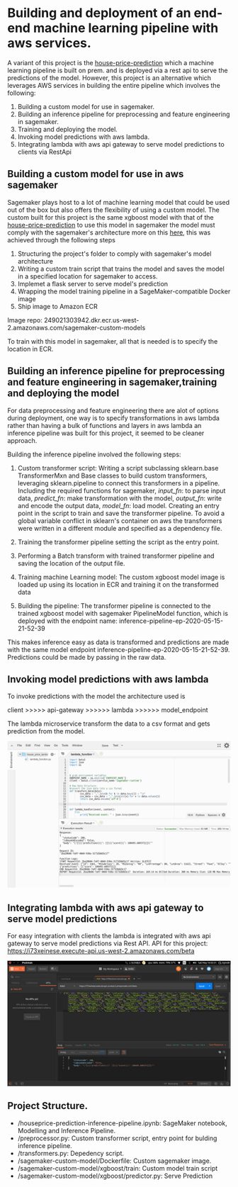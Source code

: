 # Building and deployment of an end-end machine learning pipeline with aws services.

A variant of this project is the [house-price-prediction](https://github.com/theKoladeAkande/house-price-prediction)
which a machine learning pipeline is built on prem. and is deployed via a rest api to serve the predictions of the model.
However, this project is an alternative which leverages AWS services in building the entire pipeline which involves the 
following:

1. Building a custom model for use in sagemaker.
2. Building an inference pipeline for preprocessing and feature engineering in sagemaker.
3. Training and deploying the model.
4. Invoking model predictions with aws lambda.
5. Integrating lambda with aws api gateway to serve model predictions to clients via RestApi

## Building a custom model for use in aws sagemaker

Sagemaker plays host to a lot of machine learning model that could be used out of the box but also offers the flexibility of
using a custom model. The custom built for this project is the same  xgboost model with that of the 
[house-price-prediction](https://github.com/theKoladeAkande/house-price-prediction) to use this model in sagemaker the model must
comply with the sagemaker's architecture more on this [here](https://sagemaker-workshop.com/custom/containers.html), 
this was achieved through the following steps

1. Structuring the project's folder to comply with sagemaker's model architecture 
2. Writing a custom train script that trains the model and saves the model in a specified location for sagemaker to access.
3. Implemet a flask server to serve model's prediction
4. Wrapping the model training pipeline in a SageMaker-compatible Docker image
5. Ship image to Amazon ECR

Image repo: 249021303942.dkr.ecr.us-west-2.amazonaws.com/sagemaker-custom-models 

To train with this model in sagemaker, all that is needed is to specify the location in ECR.


## Building an inference pipeline for preprocessing and feature engineering in sagemaker,training and deploying the model

For data preprocessing and feature engineering there are alot of options during deployment, 
one way is to specify transformations in aws lambda rather than having a bulk of functions and layers in aws lambda an
inference pipeline was built for this project, it seemed to be cleaner approach.

Building the inference pipeline involved the following steps:

1. Custom transformer script:
Writing a script subclassing sklearn.base TransformerMxn and Base classes to build custom transformers,
leveraging sklearn.pipeline to connect this transformers in a pipeline. Including the required functions for sagemaker,
*input_fn*: to parse input data, *predict_fn*: make transformation with the model, *output_fn*: write and encode the output data, 
*model_fn*: load model.
Creating an entry point in the script to train and save the transformer pipeline.
To avoid a global variable conflict in sklearn's container on aws  the transformers were written in a different module and 
specified as a dependency file.

2. Training the transformer pipeline setting the script as the entry point.

3. Performing a Batch transform with trained transformer pipeline and saving the location of the output file.

4. Training machine Learning model:
The custom xgboost model image is loaded up using its location in ECR and training it on the transformed data

5. Building the pipeline:
The transformer pipeline is connected to the trained xgboost model with sagemaker PipelineModel function, which is deployed 
with the endpoint name: inference-pipeline-ep-2020-05-15-21-52-39

This makes inference easy as data is transformed and predictions are made with the same model endpoint inference-pipeline-ep-2020-05-15-21-52-39.
Predictions could be made by passing in the raw data.

## Invoking model predictions with aws lambda
To invoke predictions with the model the architecture used is 

client >>>>> api-gateway >>>>>> lambda >>>>>> model_endpoint

The lambda microservice transform the data to a csv format and gets prediction from the model.

![](https://github.com/theKoladeAkande/house-prediction-cloud-version/blob/master/img/house_price_lambda%20-%20Lambda.png)


## Integrating lambda with aws api gateway to serve model predictions 

For easy integration with clients the lambda is integrated with aws api gateway to serve model predictions via Rest API.
API for this project:  https://i73xeinese.execute-api.us-west-2.amazonaws.com/beta


![](https://github.com/theKoladeAkande/house-prediction-cloud-version/blob/master/img/postman_api.png)




## Project Structure.
* /houseprice-prediction-inference-pipeline.ipynb: SageMaker notebook, Modelling and Inference Pipeline.
* /preprocessor.py: Custom transformer script, entry point for bulding inference pipeline.
* /transformers.py: Depedency script.
* /sagemaker-custom-model/Dockerfile: Custom sagemaker image.
* /sagemaker-custom-model/xgboost/train: Custom model train script 
* /sagemaker-custom-model/xgboost/predictor.py: Serve Prediction
